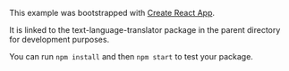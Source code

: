 This example was bootstrapped with [Create React App](https://github.com/facebook/create-react-app).

It is linked to the text-language-translator package in the parent directory for development purposes.

You can run `npm install` and then `npm start` to test your package.
